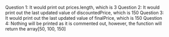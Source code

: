 Question 1: It would print out prices.length, which is 3
Question 2: It would print out the last updated value of discountedPrice, which is 150
Question 3: It would print out the last updated value of finalPrice, which is 150
Question 4: Nothing will be printed as it is commented out, however, the function will return the array[50, 100, 150]
